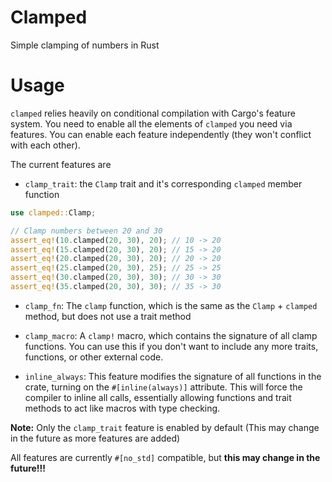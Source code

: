 # Clamped

Simple clamping of numbers in Rust

# Usage

`clamped` relies heavily on conditional compilation with Cargo's feature system.
You need to enable all the elements of `clamped` you need via features.
You can enable each feature independently (they won't conflict with each other).

The current features are

- `clamp_trait`: the `Clamp` trait and it's corresponding `clamped` member function
```rust
use clamped::Clamp;

// Clamp numbers between 20 and 30
assert_eq!(10.clamped(20, 30), 20); // 10 -> 20
assert_eq!(15.clamped(20, 30), 20); // 15 -> 20
assert_eq!(20.clamped(20, 30), 20); // 20 -> 20
assert_eq!(25.clamped(20, 30), 25); // 25 -> 25
assert_eq!(30.clamped(20, 30), 30); // 30 -> 30
assert_eq!(35.clamped(20, 30), 30); // 35 -> 30
```
- `clamp_fn`: The `clamp` function, which is the same as the `Clamp` + `clamped` method, but does not use a trait method
- `clamp_macro`: A `clamp!` macro, which contains the signature of all clamp functions.
You can use this if you don't want to include any more traits, functions, or other external code.

- `inline_always`: This feature modifies the signature of all functions in the crate, turning on the `#[inline(always)]` attribute.
This will force the compiler to inline all calls, essentially allowing functions and trait methods to act like macros with type checking.

**Note:** Only the `clamp_trait` feature is enabled by default (This may change in the future as more features are added)

All features are currently `#[no_std]` compatible, but **this may change in the future!!!**